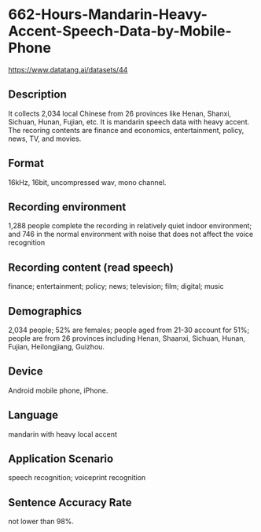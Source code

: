# 662-Hours-Mandarin-Heavy-Accent-Speech-Data-by-Mobile-Phone
https://www.datatang.ai/datasets/44

## Description
It collects 2,034 local Chinese from 26 provinces like Henan, Shanxi, Sichuan, Hunan, Fujian, etc. It is mandarin speech data with heavy accent. The recoring contents are finance and economics, entertainment, policy, news, TV, and movies.

## Format
16kHz, 16bit, uncompressed wav, mono channel.

## Recording environment
1,288 people complete the recording in relatively quiet indoor environment; and 746 in the normal environment with noise that does not affect the voice recognition

## Recording content (read speech)
finance; entertainment; policy; news; television; film; digital; music

## Demographics
2,034 people; 52% are females; people aged from 21-30 account for 51%; people are from 26 provinces including Henan, Shaanxi, Sichuan, Hunan, Fujian, Heilongjiang, Guizhou.

## Device
Android mobile phone, iPhone.

## Language
mandarin with heavy local accent

## Application Scenario
speech recognition;  voiceprint recognition

## Sentence Accuracy Rate
not lower than 98%.
